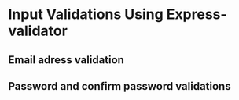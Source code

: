 #   Input Validations Using Express-validator

## Email adress validation
## Password and confirm password validations


